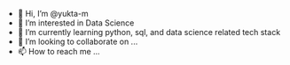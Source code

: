 - 👋 Hi, I’m @yukta-m
- 👀 I’m interested in Data Science
- 🌱 I’m currently learning python, sql, and data science related tech stack
- 💞️ I’m looking to collaborate on ...
- 📫 How to reach me ...

<!---
yukta-m/yukta-m is a ✨ special ✨ repository because its `README.md` (this file) appears on your GitHub profile.
You can click the Preview link to take a look at your changes.
--->
